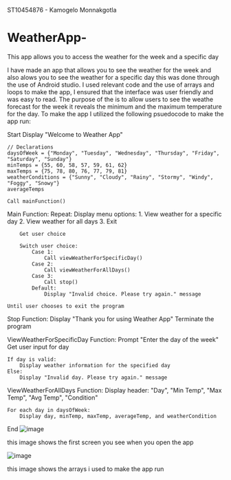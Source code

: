 ST10454876 - Kamogelo Monnakgotla
# WeatherApp-
This app allows you to access the weather for the week and a specific day

I have made an app that allows you to see the weather for the week and also alows you to see the weather for a specific day this was done through the use of Android studio. I used relevant code and the use of arrays and loops to make the app, I ensured that the interface was user friendly and was easy to read.
The purpose of the is to allow users to see the weathe forecast for the week it reveals the minimum and the maximum temperature for the day. To make the app I utilized the following psuedocode to make the app run:

Start 
    Display "Welcome to Weather App"

    // Declarations
    daysOfWeek = {"Monday", "Tuesday", "Wednesday", "Thursday", "Friday", "Saturday", "Sunday"}
    minTemps = {55, 60, 58, 57, 59, 61, 62}
    maxTemps = {75, 78, 80, 76, 77, 79, 81}
    weatherConditions = {"Sunny", "Cloudy", "Rainy", "Stormy", "Windy", "Foggy", "Snowy"}
    averageTemps

    Call mainFunction()

Main Function:
    Repeat:
        Display menu options:
            1. View weather for a specific day
            2. View weather for all days
            3. Exit

        Get user choice

        Switch user choice:
            Case 1:
                Call viewWeatherForSpecificDay()
            Case 2:
                Call viewWeatherForAllDays()
            Case 3:
                Call stop()
            Default:
                Display "Invalid choice. Please try again." message

    Until user chooses to exit the program

Stop Function:
    Display "Thank you for using Weather App"
    Terminate the program

ViewWeatherForSpecificDay Function:
    Prompt "Enter the day of the week"
    Get user input for day

    If day is valid:
        Display weather information for the specified day
    Else:
        Display "Invalid day. Please try again." message

ViewWeatherForAllDays Function:
    Display header: "Day", "Min Temp", "Max Temp", "Avg Temp", "Condition"

    For each day in daysOfWeek:
        Display day, minTemp, maxTemp, averageTemp, and weatherCondition

End
![image](https://github.com/Kamogelo2804/WeatherApp-/assets/166174630/686e2ee1-1af7-4d3d-a64b-8f7c94a5aaf4)

this image shows the first screen you see when you open the app

![image](https://github.com/Kamogelo2804/WeatherApp-/assets/166174630/643863f6-79ea-49ea-b8af-90cacf2a84b2)

this image shows the arrays i used to make the app run





